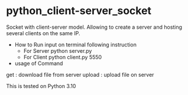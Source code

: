# python_client-server_socket
Socket with client-server model.
Allowing to create a server and hosting several clients on the same IP.
- How to Run
  input on terminal following instruction
  * For Server
    python server.py
  * For Client
    python client.py 5550
- usage of Command
  
get <file name> : download file from server
upload <file name> : upload file on server

This is tested on Python 3.10

